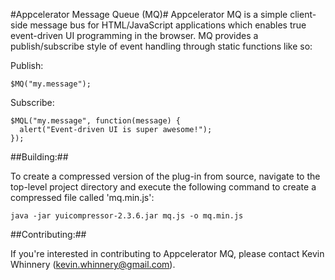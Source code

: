 #Appcelerator Message Queue (MQ)#
Appcelerator MQ is a simple client-side message bus for HTML/JavaScript applications
which enables true event-driven UI programming in the browser.  MQ provides a
publish/subscribe style of event handling through static functions like so:

Publish:

    $MQ("my.message");

Subscribe:

    $MQL("my.message", function(message) {
      alert("Event-driven UI is super awesome!");
    });

##Building:##

To create a compressed version of the plug-in from source, navigate to the 
top-level project directory and execute the following command to create a
compressed file called 'mq.min.js':

    java -jar yuicompressor-2.3.6.jar mq.js -o mq.min.js

##Contributing:##

If you're interested in contributing to Appcelerator MQ, please contact Kevin
Whinnery (kevin.whinnery@gmail.com).